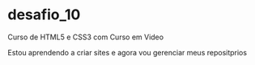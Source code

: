# desafio_10

Curso de HTML5 e CSS3 com Curso em Video

Estou aprendendo a criar sites
e agora vou gerenciar meus repositprios
